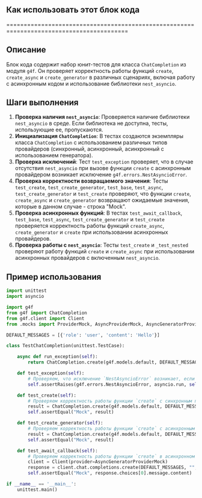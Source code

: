 ## Как использовать этот блок кода
=========================================================================================

Описание
-------------------------
Блок кода содержит набор юнит-тестов для класса `ChatCompletion` из модуля `g4f`. Он проверяет корректность работы функций `create`, `create_async` и `create_generator` в различных сценариях, включая работу с асинхронным кодом и использование библиотеки `nest_asyncio`.

Шаги выполнения
-------------------------
1. **Проверка наличия `nest_asyncio`**: Проверяется наличие библиотеки `nest_asyncio` в среде. Если библиотека не доступна, тесты, использующие ее, пропускаются.
2. **Инициализация `ChatCompletion`**: В тестах создаются экземпляры класса `ChatCompletion` с использованием различных типов провайдеров (синхронный, асинхронный, асинхронный с использованием генератора).
3. **Проверка исключений**: Тест `test_exception` проверяет, что в случае отсутствия `nest_asyncio` при вызове функции `create` с асинхронным провайдером возникает исключение `g4f.errors.NestAsyncioError`.
4. **Проверка корректности возвращаемого значения**: Тесты `test_create`, `test_create_generator`, `test_base`, `test_async`, `test_create_generator` и `test_create` проверяют, что функции `create`, `create_async` и `create_generator` возвращают ожидаемые значения, которые в данном случае - строка "Mock".
5. **Проверка асинхронных функций**: В тестах `test_await_callback`, `test_base`, `test_async`, `test_create_generator` и `test_create` проверяется корректность работы функций `create_async`, `create_generator` и `create` при использовании асинхронных провайдеров.
6. **Проверка работы с `nest_asyncio`**: Тесты `test_create` и `_test_nested` проверяют работу функций `create` и `create_async` при использовании асинхронных провайдеров с включенным `nest_asyncio`.

Пример использования
-------------------------

```python
import unittest
import asyncio

import g4f
from g4f import ChatCompletion
from g4f.client import Client
from .mocks import ProviderMock, AsyncProviderMock, AsyncGeneratorProviderMock

DEFAULT_MESSAGES = [{'role': 'user', 'content': 'Hello'}]

class TestChatCompletion(unittest.TestCase):

    async def run_exception(self):
        return ChatCompletion.create(g4f.models.default, DEFAULT_MESSAGES, AsyncProviderMock)

    def test_exception(self):
        # Проверяем, что исключение `NestAsyncioError` возникает, если `nest_asyncio` не установлен
        self.assertRaises(g4f.errors.NestAsyncioError, asyncio.run, self.run_exception())

    def test_create(self):
        # Проверяем корректность работы функции `create` с синхронным провайдером
        result = ChatCompletion.create(g4f.models.default, DEFAULT_MESSAGES, ProviderMock)
        self.assertEqual("Mock", result)

    def test_create_generator(self):
        # Проверяем корректность работы функции `create` с асинхронным провайдером с использованием генератора
        result = ChatCompletion.create(g4f.models.default, DEFAULT_MESSAGES, AsyncGeneratorProviderMock)
        self.assertEqual("Mock", result)

    def test_await_callback(self):
        # Проверяем корректность работы функции `create` в асинхронном режиме
        client = Client(provider=AsyncGeneratorProviderMock)
        response = client.chat.completions.create(DEFAULT_MESSAGES, "", max_tokens=0)
        self.assertEqual("Mock", response.choices[0].message.content)

if __name__ == '__main__':
    unittest.main()
```